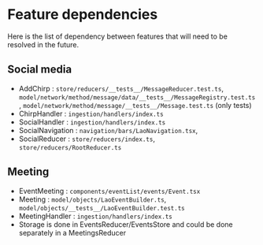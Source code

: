 # Feature dependencies

Here is the list of dependency between features that will need to be resolved in
the future.

## Social media

- AddChirp : `store/reducers/__tests__/MessageReducer.test.ts`,
`model/network/method/message/data/__tests__/MessageRegistry.test.ts`,
`model/network/method/message/__tests__/Message.test.ts` (only tests)
- ChirpHandler : `ingestion/handlers/index.ts`
- SocialHandler : `ingestion/handlers/index.ts`
- SocialNavigation : `navigation/bars/LaoNavigation.tsx`,
- SocialReducer : `store/reducers/index.ts`, `store/reducers/RootReducer.ts`

## Meeting

- EventMeeting : `components/eventList/events/Event.tsx`
- Meeting : `model/objects/LaoEventBuilder.ts`, `model/objects/__tests__/LaoEventBuilder.test.ts`
- MeetingHandler : `ingestion/handlers/index.ts`
- Storage is done in EventsReducer/EventsStore and could be done separately in a MeetingsReducer
